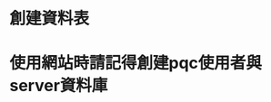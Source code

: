 # 創建資料表
<!-- 
CREATE TABLE users (
    id VARCHAR(50) PRIMARY KEY,
    name VARCHAR(255) NOT NULL,
    password VARCHAR(255) NOT NULL
);
 -->
# 使用網站時請記得創建pqc使用者與server資料庫
<!-- 
dbConn = myconn.connect(
    host = 'localhost',   
    user = 'pqc',         
    password = '123456',  
    database = 'server'   #請在資料庫創建一個server的資料庫
)
 -->
